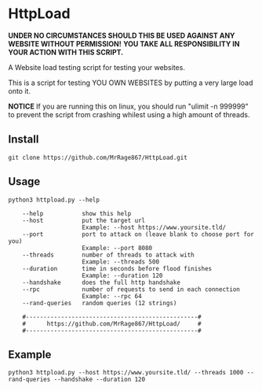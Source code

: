 # HttpLoad

**UNDER NO CIRCUMSTANCES SHOULD THIS BE USED AGAINST ANY WEBSITE WITHOUT PERMISSION!**
**YOU TAKE ALL RESPONSIBILITY IN YOUR ACTION WITH THIS SCRIPT.**

A Website load testing script for testing your websites.

This is a script for testing YOU OWN WEBSITES by putting a very large load onto it.

**NOTICE** If you are running this on linux, you should run "ulimit -n 999999" to prevent the script from crashing whilest using a high amount of threads. 

## Install
```
git clone https://github.com/MrRage867/HttpLoad.git
```
## Usage
```
python3 httpload.py --help

    --help           show this help
    --host           put the target url
                     Example: --host https://www.yoursite.tld/
    --port           port to attack on (leave blank to choose port for you)
                     Example: --port 8080
    --threads        number of threads to attack with
                     Example: --threads 500
    --duration       time in seconds before flood finishes
                     Example: --duration 120
    --handshake      does the full http handshake
    --rpc            number of requests to send in each connection
                     Example: --rpc 64
    --rand-queries   random queries (12 strings)

    #-------------------------------------------------#
    #      https://github.com/MrRage867/HttpLoad/     #
    #-------------------------------------------------#
```
## Example
```
python3 httpload.py --host https://www.yoursite.tld/ --threads 1000 --rand-queries --handshake --duration 120
```

